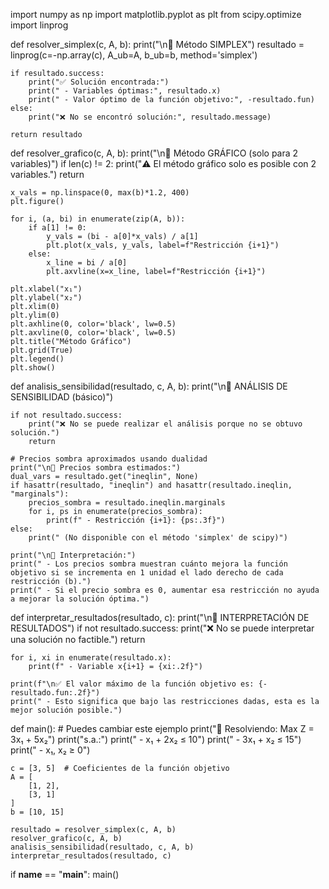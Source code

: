 import numpy as np
import matplotlib.pyplot as plt
from scipy.optimize import linprog

def resolver_simplex(c, A, b):
    print("\n🔷 Método SIMPLEX")
    resultado = linprog(c=-np.array(c), A_ub=A, b_ub=b, method='simplex')

    if resultado.success:
        print("✅ Solución encontrada:")
        print(" - Variables óptimas:", resultado.x)
        print(" - Valor óptimo de la función objetivo:", -resultado.fun)
    else:
        print("❌ No se encontró solución:", resultado.message)

    return resultado

def resolver_grafico(c, A, b):
    print("\n🔷 Método GRÁFICO (solo para 2 variables)")
    if len(c) != 2:
        print("⚠️ El método gráfico solo es posible con 2 variables.")
        return

    x_vals = np.linspace(0, max(b)*1.2, 400)
    plt.figure()

    for i, (a, bi) in enumerate(zip(A, b)):
        if a[1] != 0:
            y_vals = (bi - a[0]*x_vals) / a[1]
            plt.plot(x_vals, y_vals, label=f"Restricción {i+1}")
        else:
            x_line = bi / a[0]
            plt.axvline(x=x_line, label=f"Restricción {i+1}")

    plt.xlabel("x₁")
    plt.ylabel("x₂")
    plt.xlim(0)
    plt.ylim(0)
    plt.axhline(0, color='black', lw=0.5)
    plt.axvline(0, color='black', lw=0.5)
    plt.title("Método Gráfico")
    plt.grid(True)
    plt.legend()
    plt.show()

def analisis_sensibilidad(resultado, c, A, b):
    print("\n🔷 ANÁLISIS DE SENSIBILIDAD (básico)")

    if not resultado.success:
        print("❌ No se puede realizar el análisis porque no se obtuvo solución.")
        return

    # Precios sombra aproximados usando dualidad
    print("\n📌 Precios sombra estimados:")
    dual_vars = resultado.get("ineqlin", None)
    if hasattr(resultado, "ineqlin") and hasattr(resultado.ineqlin, "marginals"):
        precios_sombra = resultado.ineqlin.marginals
        for i, ps in enumerate(precios_sombra):
            print(f" - Restricción {i+1}: {ps:.3f}")
    else:
        print(" (No disponible con el método 'simplex' de scipy)")

    print("\n📌 Interpretación:")
    print(" - Los precios sombra muestran cuánto mejora la función objetivo si se incrementa en 1 unidad el lado derecho de cada restricción (b).")
    print(" - Si el precio sombra es 0, aumentar esa restricción no ayuda a mejorar la solución óptima.")

def interpretar_resultados(resultado, c):
    print("\n🔷 INTERPRETACIÓN DE RESULTADOS")
    if not resultado.success:
        print("❌ No se puede interpretar una solución no factible.")
        return

    for i, xi in enumerate(resultado.x):
        print(f" - Variable x{i+1} = {xi:.2f}")

    print(f"\n✅ El valor máximo de la función objetivo es: {-resultado.fun:.2f}")
    print(" - Esto significa que bajo las restricciones dadas, esta es la mejor solución posible.")

def main():
    # Puedes cambiar este ejemplo
    print("📌 Resolviendo: Max Z = 3x₁ + 5x₂")
    print("s.a.:")
    print(" - x₁ + 2x₂ ≤ 10")
    print(" - 3x₁ + x₂ ≤ 15")
    print(" - x₁, x₂ ≥ 0")

    c = [3, 5]  # Coeficientes de la función objetivo
    A = [
        [1, 2],
        [3, 1]
    ]
    b = [10, 15]

    resultado = resolver_simplex(c, A, b)
    resolver_grafico(c, A, b)
    analisis_sensibilidad(resultado, c, A, b)
    interpretar_resultados(resultado, c)

if __name__ == "__main__":
    main()
